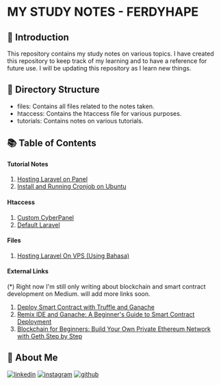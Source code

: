# MY STUDY NOTES - FERDYHAPE

## :wave: Introduction

This repository contains my study notes on various topics. I have created this repository to keep track of my learning and to have a reference for future use. I will be updating this repository as I learn new things.

## :open_file_folder: Directory Structure

- files: Contains all files related to the notes taken.
- htaccess: Contains the htaccess file for various purposes.
- tutorials: Contains notes on various tutorials.

## :books: Table of Contents

#### Tutorial Notes

1. [Hosting Laravel on Panel](tutorials/hosting-laravel-panel.md)
2. [Install and Running Cronjob on Ubuntu](tutorials/install-and-running-cronjob-ubuntu.md)

#### Htaccess

1. [Custom CyberPanel](htaccess/custom-cyberpanel.md)
2. [Default Laravel](htaccess/default-laravel.md)

#### Files

1. [Hosting Laravel On VPS (Using Bahasa)](files/hosting-on-vps-bahasa)

#### External Links

(\*) Right now I'm still only writing about blockchain and smart contract development on Medium. will add more links soon.

1. [Deploy Smart Contract with Truffle and Ganache](https://medium.com/@ferdyhape/deploy-smart-contract-with-truffle-and-ganache-d0a3af492de9)
2. [Remix IDE and Ganache: A Beginner's Guide to Smart Contract Deployment](https://medium.com/@ferdyhape/remix-ide-and-ganache-a-beginners-guide-to-smart-contract-deployment-b0df68c48ae6)
3. [Blockchain for Beginners: Build Your Own Private Ethereum Network with Geth Step by Step](https://medium.com/@ferdyhape/blockchain-for-beginners-build-your-own-private-ethereum-network-with-geth-step-by-step-311342370fec)

## :man: About Me

[![linkedin](https://img.shields.io/badge/linkedin-0A66C2?style=for-the-badge&logo=linkedin&logoColor=white)](https://www.linkedin.com/in/ferdy-hahan-pradana)
[![instagram](https://img.shields.io/badge/instagram-833AB4?style=for-the-badge&logo=instagram&logoColor=white)](https://instagram.com/ferdyhape)
[![github](https://img.shields.io/badge/github-333?style=for-the-badge&logo=github&logoColor=white)](https://github.com/ferdyhape)
